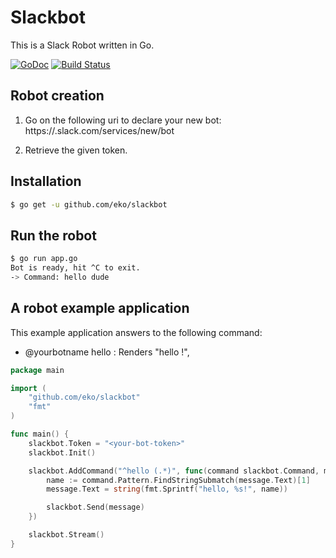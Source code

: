 # Slackbot

This is a Slack Robot written in Go.

[![GoDoc](https://godoc.org/github.com/eko/slackbot?status.png)](https://godoc.org/github.com/eko/slackbot)
[![Build Status](https://travis-ci.org/eko/slackbot.png?branch=master)](https://travis-ci.org/eko/slackbot)


## Robot creation

1. Go on the following uri to declare your new bot: https://<team>.slack.com/services/new/bot

2. Retrieve the given token.

## Installation

```bash
$ go get -u github.com/eko/slackbot
```

## Run the robot

```bash
$ go run app.go
Bot is ready, hit ^C to exit.
-> Command: hello dude
```

## A robot example application

This example application answers to the following command:

* @yourbotname hello <name>: Renders "hello <name>!",

```go
package main

import (
    "github.com/eko/slackbot"
    "fmt"
)

func main() {
	slackbot.Token = "<your-bot-token>"
	slackbot.Init()

    slackbot.AddCommand("^hello (.*)", func(command slackbot.Command, message slackbot.Message) {
		name := command.Pattern.FindStringSubmatch(message.Text)[1]
		message.Text = string(fmt.Sprintf("hello, %s!", name))

		slackbot.Send(message)
	})

    slackbot.Stream()
}
```
